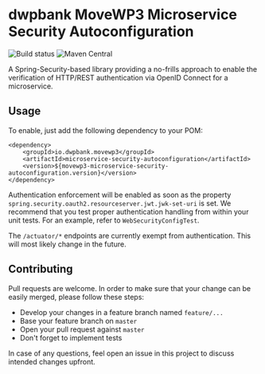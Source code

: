 # dwpbank MoveWP3 Microservice Security Autoconfiguration

![Build status](https://travis-ci.com/movewp3/microservice-security-autoconfiguration.svg?branch=master) ![Maven Central](https://maven-badges.herokuapp.com/maven-central/io.dwpbank.movewp3/microservice-security-autoconfiguration/badge.svg)


A Spring-Security-based library providing a no-frills approach to enable the verification of HTTP/REST authentication via OpenID Connect for a microservice.

## Usage

To enable, just add the following dependency to your POM:

```                                
<dependency>
    <groupId>io.dwpbank.movewp3</groupId>
    <artifactId>microservice-security-autoconfiguration</artifactId>
    <version>${movewp3-microservice-security-autoconfiguration.version}</version>
</dependency>
```

Authentication enforcement will be enabled as soon as the property `spring.security.oauth2.resourceserver.jwt.jwk-set-uri` is set. We recommend that you test proper authentication handling from within your unit tests. For an example, refer to `WebSecurityConfigTest`.

The `/actuator/*` endpoints are currently exempt from authentication. This will most likely change in the future.

## Contributing

Pull requests are welcome. In order to make sure that your change can be easily merged, please follow these steps:

* Develop your changes in a feature branch named `feature/...`
* Base your feature branch on `master`
* Open your pull request against `master`
* Don't forget to implement tests

In case of any questions, feel open an issue in this project to discuss intended changes upfront.

